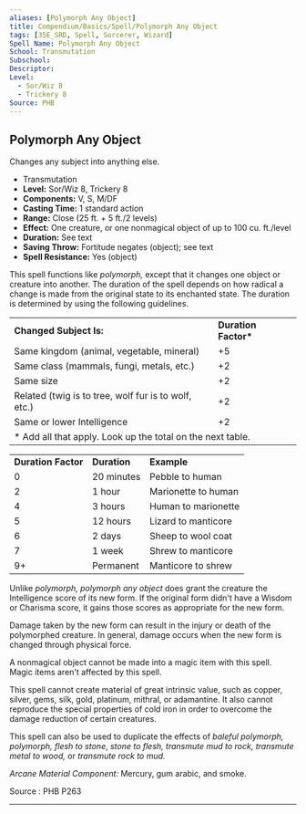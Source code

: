 ```yaml
---
aliases: [Polymorph Any Object]
title: Compendium/Basics/Spell/Polymorph Any Object
tags: [35E_SRD, Spell, Sorcerer, Wizard]
Spell Name: Polymorph Any Object
School: Transmutation
Subschool: 
Descriptor: 
Level:
  - Sor/Wiz 8
  - Trickery 8
Source: PHB
---
```



## Polymorph Any Object

Changes any subject into anything else.

*   Transmutation
*   **Level:** Sor/Wiz 8, Trickery 8
*   **Components:** V, S, M/DF
*   **Casting Time:** 1 standard action
*   **Range:** Close (25 ft. + 5 ft./2 levels)
*   **Effect:** One creature, or one nonmagical object of up to 100 cu. ft./level
*   **Duration:** See text
*   **Saving Throw:** Fortitude negates (object); see text
*   **Spell Resistance:** Yes (object)

<p>This spell functions like <i>polymorph,</i> except that it changes one object or creature into another. The duration of the spell depends on how radical a change is made from the original state to its enchanted state. The duration is determined by using the following guidelines.</p><table> <tr decoration="underline"> <td colspan="2"> <b>Changed Subject Is:</b> </td> <td> <b>Duration Factor*</b> </td> </tr> <tr> <td colspan="2"> Same kingdom (animal, vegetable, mineral) </td> <td> +5 </td> </tr> <tr> <td colspan="2"> Same class (mammals, fungi, metals, etc.) </td> <td> +2 </td> </tr> <tr> <td colspan="2"> Same size </td> <td> +2 </td> </tr> <tr> <td colspan="2"> Related (twig is to tree, wolf fur is to wolf, etc.) </td> <td> +2 </td> </tr> <tr> <td colspan="2"> Same or lower Intelligence </td> <td> +2 </td> </tr> <tr> <td colspan="3"> * Add all that apply. Look up the total on the next table. </td> </tr> </table><table> <tr decoration="underline"> <td> <b>Duration Factor</b> </td> <td> <b>Duration</b> </td> <td> <b>Example</b> </td> </tr> <tr> <td> 0 </td> <td> 20 minutes </td> <td> Pebble to human </td> </tr> <tr> <td> 2 </td> <td> 1 hour </td> <td> Marionette to human </td> </tr> <tr> <td> 4 </td> <td> 3 hours </td> <td> Human to marionette </td> </tr> <tr> <td> 5 </td> <td> 12 hours </td> <td> Lizard to manticore </td> </tr> <tr> <td> 6 </td> <td> 2 days </td> <td> Sheep to wool coat </td> </tr> <tr> <td> 7 </td> <td> 1 week </td> <td> Shrew to manticore </td> </tr> <tr> <td> 9+ </td> <td> Permanent </td> <td> Manticore to shrew </td> </tr> </table><p>Unlike <i>polymorph, polymorph any object</i> does grant the creature the Intelligence score of its new form. If the original form didn't have a Wisdom or Charisma score, it gains those scores as appropriate for the new form.</p><p>Damage taken by the new form can result in the injury or death of the polymorphed creature. In general, damage occurs when the new form is changed through physical force.</p><p>A nonmagical object cannot be made into a magic item with this spell. Magic items aren't affected by this spell.</p><p>This spell cannot create material of great intrinsic value, such as copper, silver, gems, silk, gold, platinum, mithral, or adamantine. It also cannot reproduce the special properties of cold iron in order to overcome the damage reduction of certain creatures.</p><p>This spell can also be used to duplicate the effects of <i>baleful polymorph, polymorph, flesh to stone</i>, <i>stone to flesh, transmute mud to rock, transmute metal to wood,</i> or <i>transmute rock to mud.</i></p><p><i>Arcane Material Component:</i> Mercury, gum arabic, and smoke.</p>

Source : PHB P263

---
